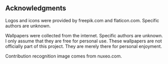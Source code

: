   Acknowledgments
-------------------

Logos and icons were provided by freepik.com and flaticon.com. Specific authors are unknown.

Wallpapers were collected from the internet. Specific authors are unknown. I only assume that they are free for personal use. These wallpapers are not officially part of this project. They are merely there for personal enjoyment.

Contribution recognition image comes from nuxeo.com.

